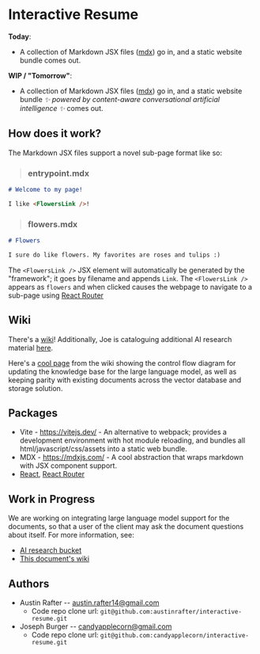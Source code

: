 # Interactive Resume

__Today__:<br>
* A collection of Markdown JSX files ([mdx](https://mdxjs.com/)) go in, and a static website bundle comes out.

__WIP / "Tomorrow"__:<br>
* A collection of Markdown JSX files ([mdx](https://mdxjs.com/)) go in, and a static website bundle _✨ powered by content-aware conversational artificial intelligence ✨_ comes out.

## How does it work?

The Markdown JSX files support a novel sub-page format like so:

>### entrypoint.mdx
```md
# Welcome to my page!

I like <FlowersLink />!
```

>### flowers.mdx
```md
# Flowers

I sure do like flowers. My favorites are roses and tulips :)
```

The `<FlowersLink />` JSX element will automatically be generated by the "framework"; it goes by filename and appends `Link`. The `<FlowersLink />` appears as `flowers` and when clicked causes the webpage to navigate to a sub-page using [React Router](https://reactrouter.com/en/main)

## Wiki

There's a [wiki](https://github.com/austinrafter/interactive-resume/wiki)! Additionally, Joe is cataloguing additional AI research material [here](https://github.com/candyapplecorn/speech-to-slideshow/wiki).

Here's a [cool page](https://github.com/candyapplecorn/speech-to-slideshow/wiki/Upserting-LLM-Generated-document-embeddings-in-a-storage-service-and-a-vector-database) from the wiki showing the control flow diagram for updating the knowledge base for the large language model, as well as keeping parity with existing documents across the vector database and storage solution.

## Packages

* Vite - https://vitejs.dev/ - An alternative to webpack; provides a development environment with hot module reloading, and bundles all html/javascript/css/assets into a static web bundle. 
* MDX - https://mdxjs.com/ - A cool abstraction that wraps markdown with JSX component support.
* [React](http://reactjs.org/), [React Router](https://reactrouter.com/en/main)

## Work in Progress

We are working on integrating large language model support for the documents, so that a user of the client may ask the document questions about itself. For more information, see:

* [AI research bucket](https://github.com/candyapplecorn/speech-to-slideshow/wiki)
* [This document's wiki](https://github.com/candyapplecorn/speech-to-slideshow/wiki)

## Authors

* Austin Rafter -- [austin.rafter14@gmail.com](austin.rafter14@gmail.com)
  * Code repo clone url: `git@github.com:austinrafter/interactive-resume.git`
* Joseph Burger -- [candyapplecorn@gmail.com](candyapplecorn@gmail.com)
  * Code repo clone url: `git@github.com:candyapplecorn/interactive-resume.git`

